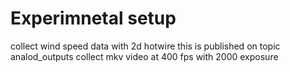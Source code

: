 # Experimnetal setup
collect wind speed data with 2d hotwire
  this is published on topic analod_outputs
collect mkv video at 400 fps with 2000 exposure
